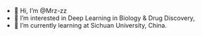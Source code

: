 - 👋 Hi, I’m @Mrz-zz
- 👀 I’m interested in Deep Learning in Biology & Drug Discovery,
- 🌱 I’m currently learning at Sichuan University, China.


